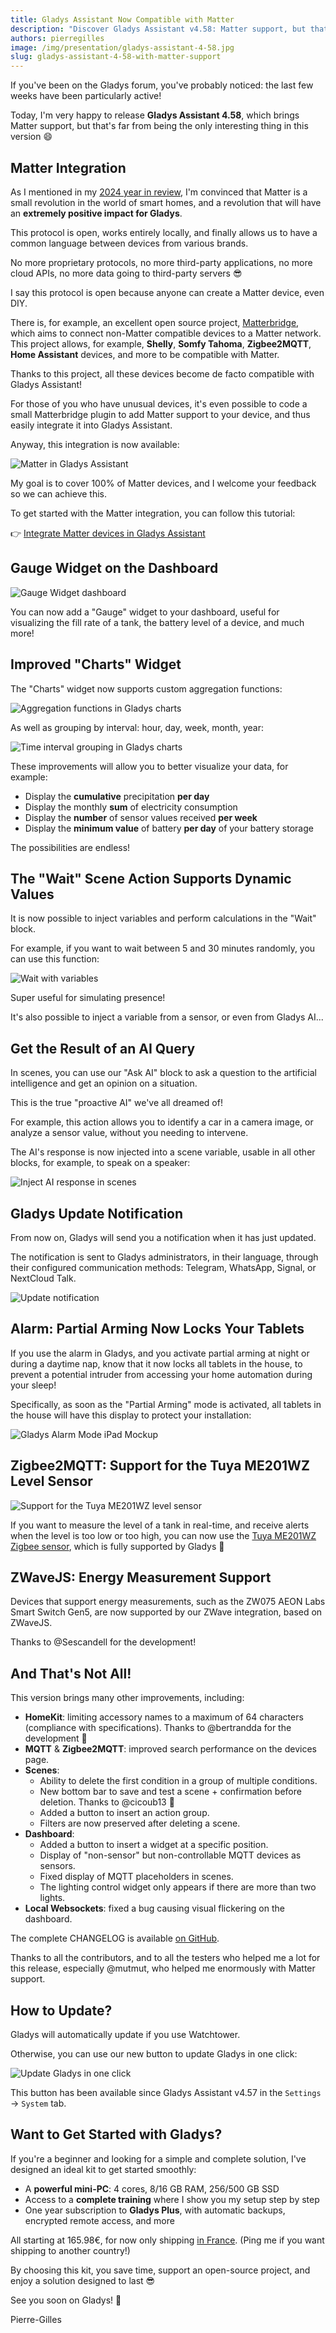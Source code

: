 ```yaml
---
title: Gladys Assistant Now Compatible with Matter
description: "Discover Gladys Assistant v4.58: Matter support, but that's not the only new feature!"
authors: pierregilles
image: /img/presentation/gladys-assistant-4-58.jpg
slug: gladys-assistant-4-58-with-matter-support
---
```


If you've been on the Gladys forum, you've probably noticed: the last few weeks have been particularly active!

Today, I'm very happy to release **Gladys Assistant 4.58**, which brings Matter support, but that's far from being the only interesting thing in this version 😄

## Matter Integration

As I mentioned in my [2024 year in review](/blog/2024-year-in-review/), I'm convinced that Matter is a small revolution in the world of smart homes, and a revolution that will have an **extremely positive impact for Gladys**.

This protocol is open, works entirely locally, and finally allows us to have a common language between devices from various brands.

No more proprietary protocols, no more third-party applications, no more cloud APIs, no more data going to third-party servers 😎

I say this protocol is open because anyone can create a Matter device, even DIY.

There is, for example, an excellent open source project, [Matterbridge](https://github.com/Luligu/matterbridge), which aims to connect non-Matter compatible devices to a Matter network. This project allows, for example, **Shelly**, **Somfy Tahoma**, **Zigbee2MQTT**, **Home Assistant** devices, and more to be compatible with Matter.

Thanks to this project, all these devices become de facto compatible with Gladys Assistant!

For those of you who have unusual devices, it's even possible to code a small Matterbridge plugin to add Matter support to your device, and thus easily integrate it into Gladys Assistant.

Anyway, this integration is now available:

![Matter in Gladys Assistant](../static/img/articles/en/gladys-4-58/matter-devices.png)

My goal is to cover 100% of Matter devices, and I welcome your feedback so we can achieve this.

To get started with the Matter integration, you can follow this tutorial:

👉 [Integrate Matter devices in Gladys Assistant](/docs/integrations/matter/)

## Gauge Widget on the Dashboard

![Gauge Widget dashboard](../static/img/articles/en/gladys-4-58/gauge-widget.png)

You can now add a "Gauge" widget to your dashboard, useful for visualizing the fill rate of a tank, the battery level of a device, and much more!

## Improved "Charts" Widget

The "Charts" widget now supports custom aggregation functions:

![Aggregation functions in Gladys charts](../static/img/articles/en/gladys-4-58/chart-aggregate-functions.png)

As well as grouping by interval: hour, day, week, month, year:

![Time interval grouping in Gladys charts](../static/img/articles/en/gladys-4-58/chart-group-by.png)

These improvements will allow you to better visualize your data, for example:

- Display the **cumulative** precipitation **per day**
- Display the monthly **sum** of electricity consumption
- Display the **number** of sensor values received **per week**
- Display the **minimum value** of battery **per day** of your battery storage

The possibilities are endless!

## The "Wait" Scene Action Supports Dynamic Values

It is now possible to inject variables and perform calculations in the "Wait" block.

For example, if you want to wait between 5 and 30 minutes randomly, you can use this function:

![Wait with variables](../static/img/articles/en/gladys-4-58/random-wait-scenes.png)

Super useful for simulating presence!

It's also possible to inject a variable from a sensor, or even from Gladys AI...

## Get the Result of an AI Query

In scenes, you can use our "Ask AI" block to ask a question to the artificial intelligence and get an opinion on a situation.

This is the true "proactive AI" we've all dreamed of!

For example, this action allows you to identify a car in a camera image, or analyze a sensor value, without you needing to intervene.

The AI's response is now injected into a scene variable, usable in all other blocks, for example, to speak on a speaker:

![Inject AI response in scenes](../static/img/articles/en/gladys-4-58/use-ai-response-scene.png)

## Gladys Update Notification

From now on, Gladys will send you a notification when it has just updated.

The notification is sent to Gladys administrators, in their language, through their configured communication methods: Telegram, WhatsApp, Signal, or NextCloud Talk.

![Update notification](../static/img/articles/en/gladys-4-58/upgrade-notification.png)

## Alarm: Partial Arming Now Locks Your Tablets

If you use the alarm in Gladys, and you activate partial arming at night or during a daytime nap, know that it now locks all tablets in the house, to prevent a potential intruder from accessing your home automation during your sleep!

Specifically, as soon as the "Partial Arming" mode is activated, all tablets in the house will have this display to protect your installation:

![Gladys Alarm Mode iPad Mockup](../static/img/articles/en/gladys-4-30/alarm_ipad_mockup_en.png)

## Zigbee2MQTT: Support for the Tuya ME201WZ Level Sensor

![Support for the Tuya ME201WZ level sensor](../static/img/articles/en/gladys-4-58/moray-tuya-me201wz.jpg)

If you want to measure the level of a tank in real-time, and receive alerts when the level is too low or too high, you can now use the [Tuya ME201WZ Zigbee sensor](https://www.domadoo.fr/fr/produits-compatibles-jeedom/7616-moray-capteur-de-niveau-d-eau-liquide-carburant-zigbee-tuya-me201wz.html?domid=17), which is fully supported by Gladys 🙂

## ZWaveJS: Energy Measurement Support

Devices that support energy measurements, such as the ZW075 AEON Labs Smart Switch Gen5, are now supported by our ZWave integration, based on ZWaveJS.

Thanks to @Sescandell for the development!

## And That's Not All!

This version brings many other improvements, including:

- **HomeKit**: limiting accessory names to a maximum of 64 characters (compliance with specifications). Thanks to @bertrandda for the development 🙏
- **MQTT** & **Zigbee2MQTT**: improved search performance on the devices page.
- **Scenes**:
  - Ability to delete the first condition in a group of multiple conditions.
  - New bottom bar to save and test a scene + confirmation before deletion. Thanks to @cicoub13 🙏
  - Added a button to insert an action group.
  - Filters are now preserved after deleting a scene.
- **Dashboard**:
  - Added a button to insert a widget at a specific position.
  - Display of "non-sensor" but non-controllable MQTT devices as sensors.
  - Fixed display of MQTT placeholders in scenes.
  - The lighting control widget only appears if there are more than two lights.
- **Local Websockets**: fixed a bug causing visual flickering on the dashboard.

The complete CHANGELOG is available [on GitHub](https://github.com/GladysAssistant/Gladys/releases/tag/v4.58.0).

Thanks to all the contributors, and to all the testers who helped me a lot for this release, especially @mutmut, who helped me enormously with Matter support.

## How to Update?

Gladys will automatically update if you use Watchtower.

Otherwise, you can use our new button to update Gladys in one click:

![Update Gladys in one click](../static/img/articles/en/gladys-4-58/upgrade_gladys_one_click.png)

This button has been available since Gladys Assistant v4.57 in the `Settings` → `System` tab.

## Want to Get Started with Gladys?

If you're a beginner and looking for a simple and complete solution, I've designed an ideal kit to get started smoothly:

- A **powerful mini-PC**: 4 cores, 8/16 GB RAM, 256/500 GB SSD
- Access to a **complete training** where I show you my setup step by step
- One year subscription to **Gladys Plus**, with automatic backups, encrypted remote access, and more

All starting at 165.98€, for now only shipping [in France](/fr/starter-kit/).
(Ping me if you want shipping to another country!)

By choosing this kit, you save time, support an open-source project, and enjoy a solution designed to last 😎

See you soon on Gladys! 👋

Pierre-Gilles
